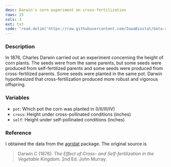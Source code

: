 ```yaml
---
desc: Darwin's corn experiment on cross-fertilization
rows: 15
cols: 3
ext: txt
code: "read.delim('https://raw.githubusercontent.com/IowaBiostat/data-sets/main/corn/corn.txt')"
---
```


### Description

In 1876, Charles Darwin carried out an experiment concerning the height of corn plants. The seeds were from the same parents, but some seeds were produced from self-fertilized parents and some seeds were produced from cross-fertilized parents. Some seeds were planted in the same pot. Darwin hypothesized that cross-fertilization produced more robust and vigorous offspring.

### Variables

* `pot`: Which pot the corn was planted in (I/II/III/IV)
* `cross`: Height under cross-pollinated conditions (inches)
* `self`: Height under self-pollinated conditions (inches)

### Reference

I obtained the data from the [agridat](https://cran.r-project.org/package=agridat) package. The original source is

> Darwin C (1876). *The Effect of Cross- and Self-fertilization in the Vegetable Kingdom*. 2nd Ed. John Murray.
